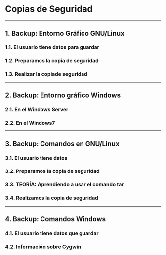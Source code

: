 # Copias de Seguridad

---

## 1. Backup: Entorno Gráfico GNU/Linux

### 1.1. El usuario tiene datos para guardar



### 1.2. Preparamos la copia de seguridad



### 1.3. Realizar la copiade seguridad



---

## 2. Backup: Entorno gráfico Windows

### 2.1. En el Windows Server



### 2.2. En el Windows7



---

## 3. Backup: Comandos en GNU/Linux

### 3.1. El usuario tiene datos



### 3.2. Preparamos la copia de seguridad



### 3.3. TEORÍA: Aprendiendo a usar el comando tar



### 3.4. Realizamos la copia de seguridad



---

## 4. Backup: Comandos Windows

### 4.1. El usuario tiene datos que guardar



### 4.2. Información sobre Cygwin
